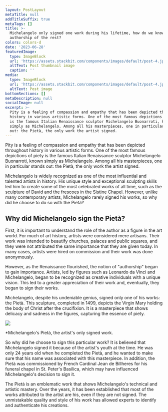```yaml
---
layout: PostLayout
metaTitle: null
addTitleSuffix: true
metaTags: []
title: >-
  Michelangelo only signed one work during his lifetime, how do we know the
  authorship of the rest?
colors: colors-d
date: '2023-06-28'
featuredImage:
  type: ImageBlock
  url: 'https://assets.stackbit.com/components/images/default/post-4.jpeg'
  altText: Post thumbnail image
  caption: ''
media:
  type: ImageBlock
  url: 'https://assets.stackbit.com/components/images/default/post-4.jpeg'
  altText: Post image
bottomSections: []
metaDescription: null
socialImage: null
excerpt: >-
  Pity is a feeling of compassion and empathy that has been depicted throughout
  history in various artistic forms. One of the most famous depictions of piety
  is the famous Italian Renaissance sculptor Michelangelo Buonarroti, known
  simply as Michelangelo. Among all his masterpieces, one in particular stands
  out: the Pietà, the only work the artist signed.
---
```

Pity is a feeling of compassion and empathy that has been depicted throughout history in various artistic forms. One of the most famous depictions of piety is the famous Italian Renaissance sculptor Michelangelo Buonarroti, known simply as Michelangelo. Among all his masterpieces, one in particular stands out: the Pietà, the only work the artist signed.

Michelangelo is widely recognized as one of the most influential and talented artists in history. His unique style and exceptional sculpting skills led him to create some of the most celebrated works of all time, such as the sculpture of David and the frescoes in the Sistine Chapel. However, unlike many contemporary artists, Michelangelo rarely signed his works, so why did he choose to do so with the Pietà?

## Why did Michelangelo sign the Pietà?

First, it is important to understand the role of the author as a figure in the art world. For much of art history, artists were considered mere artisans. Their work was intended to beautify churches, palaces and public squares, and they were not attributed the same importance that they are given today. In many cases, artists were hired on commission and their work was done anonymously.

However, as the Renaissance flourished, the notion of "authorship" began to gain importance. Artists, led by figures such as Leonardo da Vinci and Michelangelo, began to be recognized as creative individuals with a unique vision. This led to a greater appreciation of their work and, eventually, they began to sign their works.

Michelangelo, despite his undeniable genius, signed only one of his works: the Pietà. This sculpture, completed in 1499, depicts the Virgin Mary holding the body of Christ after the crucifixion. It is a masterpiece that shows delicacy and sadness in the figures, capturing the essence of piety.

![](https://cdn.culturagenial.com/es/imagenes/escultura-piedad-de-miguel-angel-og.jpg)

*Michelangelo's Pietà, the artist's only signed work.

So why did he choose to sign this particular work? It is believed that Michelangelo signed it because of the artist's youth at the time. He was only 24 years old when he completed the Pietà, and he wanted to make sure that his name was associated with this masterpiece. In addition, the Pietà was commissioned by French Cardinal Jean de Billheres for his funeral chapel in St. Peter's Basilica, which may have influenced Michelangelo's decision to sign it.

The Pietà is an emblematic work that shows Michelangelo's technical and artistic mastery. Over the years, it has been established that most of the works attributed to the artist are his, even if they are not signed. The unmistakable quality and style of his work has allowed experts to identify and authenticate his creations.